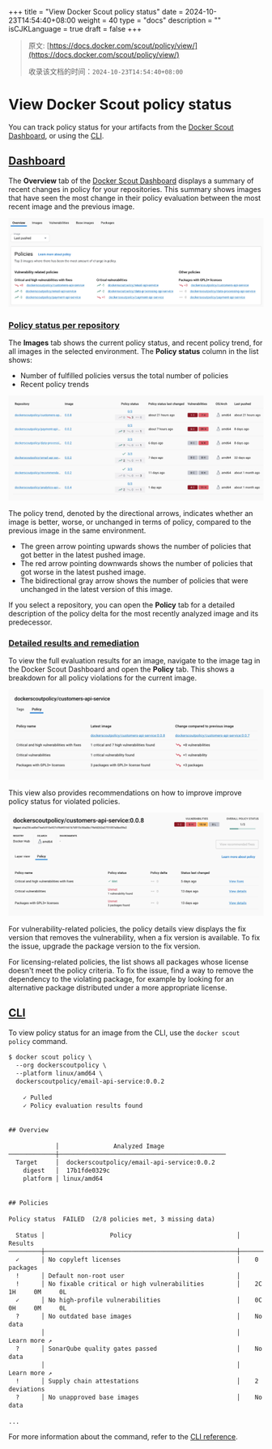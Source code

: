 +++
title = "View Docker Scout policy status"
date = 2024-10-23T14:54:40+08:00
weight = 40
type = "docs"
description = ""
isCJKLanguage = true
draft = false
+++

> 原文: [https://docs.docker.com/scout/policy/view/](https://docs.docker.com/scout/policy/view/)
>
> 收录该文档的时间：`2024-10-23T14:54:40+08:00`

# View Docker Scout policy status

You can track policy status for your artifacts from the [Docker Scout Dashboard](https://docs.docker.com/scout/policy/view/#dashboard), or using the [CLI](https://docs.docker.com/scout/policy/view/#cli).

## [Dashboard](https://docs.docker.com/scout/policy/view/#dashboard)

The **Overview** tab of the [Docker Scout Dashboard](https://scout.docker.com/) displays a summary of recent changes in policy for your repositories. This summary shows images that have seen the most change in their policy evaluation between the most recent image and the previous image.

![Policy overview](ViewDockerScoutpolicystatus_img/policy-overview.webp)

### [Policy status per repository](https://docs.docker.com/scout/policy/view/#policy-status-per-repository)

The **Images** tab shows the current policy status, and recent policy trend, for all images in the selected environment. The **Policy status** column in the list shows:

- Number of fulfilled policies versus the total number of policies
- Recent policy trends

![Policy status in the image list](ViewDockerScoutpolicystatus_img/policy-image-list.webp)

The policy trend, denoted by the directional arrows, indicates whether an image is better, worse, or unchanged in terms of policy, compared to the previous image in the same environment.

- The green arrow pointing upwards shows the number of policies that got better in the latest pushed image.
- The red arrow pointing downwards shows the number of policies that got worse in the latest pushed image.
- The bidirectional gray arrow shows the number of policies that were unchanged in the latest version of this image.

If you select a repository, you can open the **Policy** tab for a detailed description of the policy delta for the most recently analyzed image and its predecessor.

### [Detailed results and remediation](https://docs.docker.com/scout/policy/view/#detailed-results-and-remediation)

To view the full evaluation results for an image, navigate to the image tag in the Docker Scout Dashboard and open the **Policy** tab. This shows a breakdown for all policy violations for the current image.

![Detailed Policy Evaluation results](ViewDockerScoutpolicystatus_img/policy-detailed-results.webp)

This view also provides recommendations on how to improve improve policy status for violated policies.

![Policy details in the tag view](ViewDockerScoutpolicystatus_img/policy-tag-view.webp)

For vulnerability-related policies, the policy details view displays the fix version that removes the vulnerability, when a fix version is available. To fix the issue, upgrade the package version to the fix version.

For licensing-related policies, the list shows all packages whose license doesn't meet the policy criteria. To fix the issue, find a way to remove the dependency to the violating package, for example by looking for an alternative package distributed under a more appropriate license.

## [CLI](https://docs.docker.com/scout/policy/view/#cli)

To view policy status for an image from the CLI, use the `docker scout policy` command.



```console
$ docker scout policy \
  --org dockerscoutpolicy \
  --platform linux/amd64 \
  dockerscoutpolicy/email-api-service:0.0.2

    ✓ Pulled
    ✓ Policy evaluation results found


## Overview

             │               Analyzed Image
─────────────┼──────────────────────────────────────────────
  Target     │  dockerscoutpolicy/email-api-service:0.0.2
    digest   │  17b1fde0329c
    platform │ linux/amd64


## Policies

Policy status  FAILED  (2/8 policies met, 3 missing data)

  Status │                  Policy                             │           Results
─────────┼─────────────────────────────────────────────────────┼──────────────────────────────
  ✓      │ No copyleft licenses                                │    0 packages
  !      │ Default non-root user                               │
  !      │ No fixable critical or high vulnerabilities         │    2C     1H     0M     0L
  ✓      │ No high-profile vulnerabilities                     │    0C     0H     0M     0L
  ?      │ No outdated base images                             │    No data
         │                                                     │    Learn more ↗
  ?      │ SonarQube quality gates passed                      │    No data
         │                                                     │    Learn more ↗
  !      │ Supply chain attestations                           │    2 deviations
  ?      │ No unapproved base images                           │    No data

...
```

For more information about the command, refer to the [CLI reference](https://docs.docker.com/reference/cli/docker/scout/policy/).
